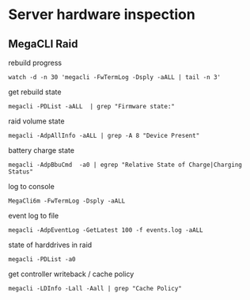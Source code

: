 Server hardware inspection
==========================



MegaCLI Raid
------------




rebuild progress

    watch -d -n 30 'megacli -FwTermLog -Dsply -aALL | tail -n 3'

get rebuild state

    megacli -PDList -aALL  | grep "Firmware state:"

raid volume state

    megacli -AdpAllInfo -aALL | grep -A 8 "Device Present"


battery charge state

    megacli -AdpBbuCmd  -a0 | egrep "Relative State of Charge|Charging Status"


log to console 

    MegaCli6m -FwTermLog -Dsply -aALL

event log to file

    megacli -AdpEventLog -GetLatest 100 -f events.log -aALL 

state of harddrives in raid

    megacli -PDList -a0

get controller writeback / cache policy

    megacli -LDInfo -Lall -Aall | grep "Cache Policy"

